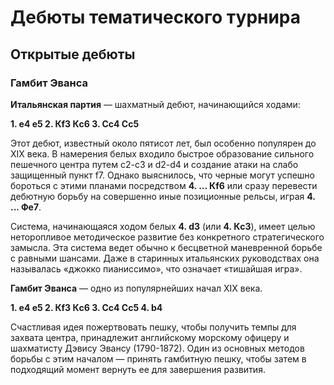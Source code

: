 Дебюты тематического турнира
============================

Открытые дебюты
---------------

### Гамбит Эванса

**Итальянская партия** &mdash; шахматный дебют, начинающийся ходами:

**1. e4 e5 2. Кf3 Кc6 3. Сc4 Сc5**

Этот дебют, известный около пятисот лет, был особенно популярен до XIX века. В намерения белых входило быстрое образование сильного пешечного центра путем c2-c3 и d2-d4 и создание атаки на слабо защищенный пункт f7. Однако выяснилось, что черные могут успешно бороться с этими планами посредством **4. ... Кf6** или сразу перевести дебютную борьбу на совершенно иные позиционные рельсы, играя **4. ... Фe7**.

Система, начинающаяся ходом белых **4. d3** (или **4. Кc3**), имеет целью неторопливое методическое развитие без конкретного стратегического замысла. Эта система ведет обычно к бесцветной маневренной борьбе с равными шансами. Даже в старинных итальянских руководствах она называлась «джокко пианиссимо», что означает «тишайшая игра».

**Гамбит Эванса** &mdash; одно из популярнейших начал XIX века.

**1. e4 e5 2. Кf3 Кc6 3. Сc4 Сc5 4. b4**

Счастливая идея пожертвовать пешку, чтобы получить темпы для захвата центра, принадлежит английскому морскому офицеру и шахматисту Дэвису Эвансу (1790-1872). Один из основных методов борьбы с этим началом &mdash; принять гамбитную пешку, чтобы затем в подходящий момент вернуть ее для завершения развития.

